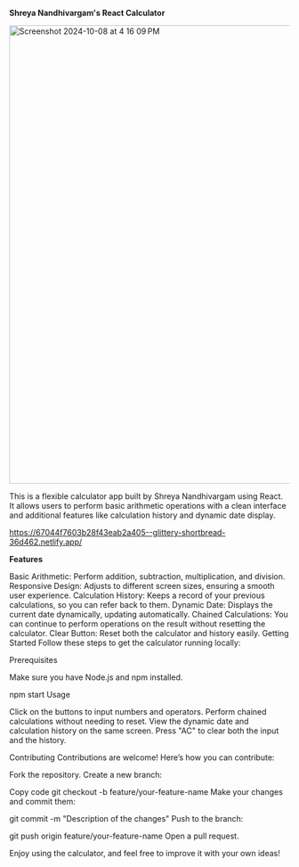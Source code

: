 **Shreya Nandhivargam's React Calculator**

<img width="823" alt="Screenshot 2024-10-08 at 4 16 09 PM" src="https://github.com/user-attachments/assets/4d9c30e9-4d14-4f6b-8f0e-103c06fad8da">

This is a flexible calculator app built by Shreya Nandhivargam using React. It allows users to perform basic arithmetic operations with a clean interface and additional features like calculation history and dynamic date display.

https://67044f7603b28f43eab2a405--glittery-shortbread-36d462.netlify.app/

******Features******

Basic Arithmetic: Perform addition, subtraction, multiplication, and division.
Responsive Design: Adjusts to different screen sizes, ensuring a smooth user experience.
Calculation History: Keeps a record of your previous calculations, so you can refer back to them.
Dynamic Date: Displays the current date dynamically, updating automatically.
Chained Calculations: You can continue to perform operations on the result without resetting the calculator.
Clear Button: Reset both the calculator and history easily.
Getting Started
Follow these steps to get the calculator running locally:

Prerequisites

Make sure you have Node.js and npm installed.


npm start
Usage

Click on the buttons to input numbers and operators.
Perform chained calculations without needing to reset.
View the dynamic date and calculation history on the same screen.
Press "AC" to clear both the input and the history.

Contributing
Contributions are welcome! Here’s how you can contribute:

Fork the repository.
Create a new branch:

Copy code
git checkout -b feature/your-feature-name
Make your changes and commit them:



git commit -m "Description of the changes"
Push to the branch:

git push origin feature/your-feature-name
Open a pull request.

Enjoy using the calculator, and feel free to improve it with your own ideas!

